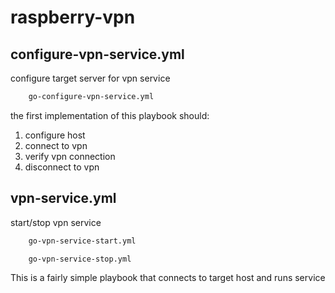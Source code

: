 raspberry-vpn
=============

configure-vpn-service.yml
-------------------------

configure target server for vpn service

```bash
    go-configure-vpn-service.yml
```

the first implementation of this playbook should:

1. configure host
2. connect to vpn
3. verify vpn connection
4. disconnect to vpn

vpn-service.yml
---------------

start/stop vpn service

```bash
    go-vpn-service-start.yml
```


```bash
    go-vpn-service-stop.yml
```

This is a fairly simple playbook that connects to target host and runs service